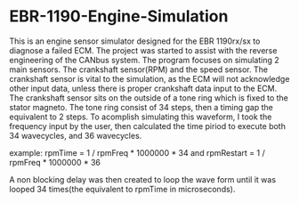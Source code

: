# EBR-1190-Engine-Simulation
This is an engine sensor simulator designed for the EBR 1190rx/sx to diagnose a failed ECM. The project was started to assist with the reverse engineering of the CANbus system. The program focuses on simulating 2 main sensors. The crankshaft sensor(RPM) and the speed sensor. The crankshaft sensor is vital to the simulation, as the ECM will not acknowledge other input data, unless there is proper crankshaft data input to the ECM. The crankshaft sensor sits on the outside of a tone ring which is fixed to the stator magneto. The tone ring consist of 34 steps, then a timing gap the equivalent to 2 steps. To acomplish simulating this waveform, I took the frequency input by the user, then calculated the time piriod to execute both 34 wavecycles, and 36 wavecycles.

example:
rpmTime = 1 / rpmFreq * 1000000 * 34
and
rpmRestart = 1 / rpmFreq * 1000000 * 36

A non blocking delay was then created to loop the wave form until it was looped 34 times(the equivalent to rpmTime in microseconds).
